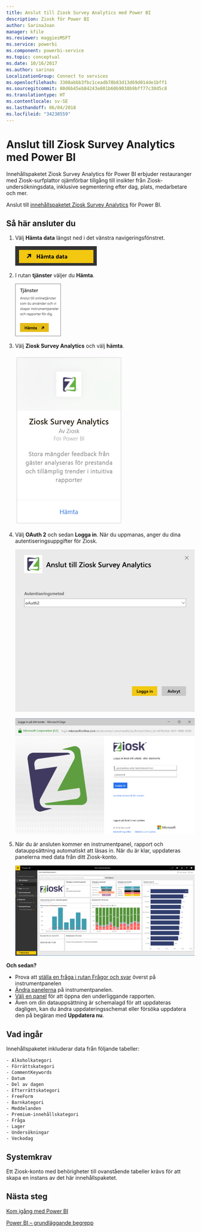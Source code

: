 ```yaml
---
title: Anslut till Ziosk Survey Analytics med Power BI
description: Ziosk för Power BI
author: SarinaJoan
manager: kfile
ms.reviewer: maggiesMSFT
ms.service: powerbi
ms.component: powerbi-service
ms.topic: conceptual
ms.date: 10/16/2017
ms.author: sarinas
LocalizationGroup: Connect to services
ms.openlocfilehash: 3308abbb3fbc1ceadb78b83d13d69d014de1bff1
ms.sourcegitcommit: 80d6b45eb84243e801b60b9038b9bff77c30d5c8
ms.translationtype: HT
ms.contentlocale: sv-SE
ms.lasthandoff: 06/04/2018
ms.locfileid: "34238559"
---
```

# <a name="connect-to-ziosk-survey-analytics-with-power-bi"></a>Anslut till Ziosk Survey Analytics med Power BI
Innehållspaketet Ziosk Survey Analytics för Power BI erbjuder restauranger med Ziosk-surfplattor ojämförbar tillgång till insikter från Ziosk-undersökningsdata, inklusive segmentering efter dag, plats, medarbetare och mer.

Anslut till [innehållspaketet Ziosk Survey Analytics](https://app.powerbi.com/getdata/services/ziosk-survey-analytics) för Power BI.

## <a name="how-to-connect"></a>Så här ansluter du
1. Välj **Hämta data** längst ned i det vänstra navigeringsfönstret.  
   
    ![](media/service-connect-to-ziosk/getdata.png)
2. I rutan **tjänster** väljer du **Hämta**.  
   
    ![](media/service-connect-to-ziosk/services.png)
3. Välj **Ziosk Survey Analytics** och välj **hämta**.  
   
    ![](media/service-connect-to-ziosk/ziosk.png)
4. Välj **OAuth 2** och sedan **Logga in**. När du uppmanas, anger du dina autentiseringsuppgifter för Ziosk.
   
    ![](media/service-connect-to-ziosk/creds.png)
   
    ![](media/service-connect-to-ziosk/creds2.png)
5. När du är ansluten kommer en instrumentpanel, rapport och datauppsättning automatiskt att läsas in. När du är klar, uppdateras panelerna med data från ditt Ziosk-konto.
   
    ![](media/service-connect-to-ziosk/dashboard.png)

**Och sedan?**

* Prova att [ställa en fråga i rutan Frågor och svar](power-bi-q-and-a.md) överst på instrumentpanelen
* [Ändra panelerna](service-dashboard-edit-tile.md) på instrumentpanelen.
* [Välj en panel](service-dashboard-tiles.md) för att öppna den underliggande rapporten.
* Även om din datauppsättning är schemalagd för att uppdateras dagligen, kan du ändra uppdateringsschemat eller försöka uppdatera den på begäran med **Uppdatera nu**.

## <a name="whats-included"></a>Vad ingår
Innehållspaketet inkluderar data från följande tabeller:  

    - Alkoholkategori  
    - Förrättskategori  
    - CommentKeywords  
    - Datum  
    - Del av dagen  
    - Efterrättskategori  
    - FreeForm  
    - Barnkategori  
    - Meddelanden  
    - Premium-innehållskategori  
    - Fråga  
    - Lager  
    - Undersökningar  
    - Veckodag  


## <a name="system-requirements"></a>Systemkrav
Ett Ziosk-konto med behörigheter till ovanstående tabeller krävs för att skapa en instans av det här innehållspaketet.

## <a name="next-steps"></a>Nästa steg
[Kom igång med Power BI](service-get-started.md)

[Power BI – grundläggande begrepp](service-basic-concepts.md)

